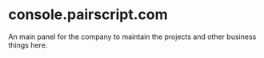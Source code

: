 # console.pairscript.com
An main panel for the company to maintain the projects and other business things here.
